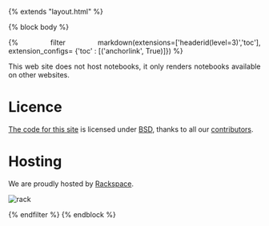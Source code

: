 {% extends "layout.html" %}

{% block body %}

<style>

.container{
    max-width:700px;
}

p {
    text-align:justify;
}

</style>

{% filter markdown(extensions=['headerid(level=3)','toc'], extension_configs= {'toc' : [('anchorlink', True)]}) %}

This web site does not host notebooks, it only renders notebooks available on other websites.

# Licence

[The code for this site](https://github.com/ipython/nbviewer)
is licensed under [BSD]("https://github.com/ipython/nbviewer/blob/master/LICENSE.txt),
thanks to all our [contributors](href="https://github.com/ipython/nbviewer/contributors).

# Hosting 

We are proudly hosted by <a href="http://www.rackspace.com">Rackspace</a>.

![rack](/static/img/Rackspace-Logo.jpg)


{% endfilter %}
{% endblock %}
